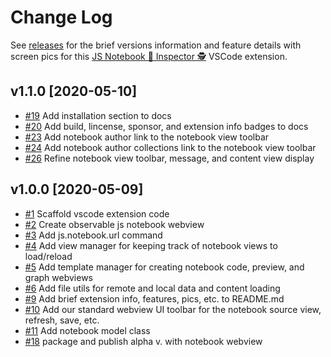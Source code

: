 # Change Log

See [releases](https://github.com/RandomFractals/js-notebook-inspector/releases)
for the brief versions information and feature details with screen pics for this [JS Notebook 📓 Inspector 🕵️](https://marketplace.visualstudio.com/items?itemName=RandomFractalsInc.js-notebook-inspector) VSCode extension.

## v1.1.0 [2020-05-10]

- [#19](https://github.com/RandomFractals/js-notebook-inspector/issues/19)
Add installation section to docs
- [#20](https://github.com/RandomFractals/js-notebook-inspector/issues/20)
Add build, lincense, sponsor, and extension info badges to docs
- [#23](https://github.com/RandomFractals/js-notebook-inspector/issues/23)
Add notebook author link to the notebook view toolbar
- [#24](https://github.com/RandomFractals/js-notebook-inspector/issues/24)
Add notebook author collections link to the notebook view toolbar
- [#26](https://github.com/RandomFractals/js-notebook-inspector/issues/26)
Refine notebook view toolbar, message, and content view display

## v1.0.0 [2020-05-09]

- [#1](https://github.com/RandomFractals/js-notebook-inspector/issues/1)
Scaffold vscode extension code
- [#2](https://github.com/RandomFractals/js-notebook-inspector/issues/2)
Create observable js notebook webview
- [#3](https://github.com/RandomFractals/js-notebook-inspector/issues/3)
Add js.notebook.url command
- [#4](https://github.com/RandomFractals/js-notebook-inspector/issues/4)
Add view manager for keeping track of notebook views to load/reload
- [#5](https://github.com/RandomFractals/js-notebook-inspector/issues/5)
Add template manager for creating notebook code, preview, and graph webviews
- [#6](https://github.com/RandomFractals/js-notebook-inspector/issues/6)
Add file utils for remote and local data and content loading
- [#9](https://github.com/RandomFractals/js-notebook-inspector/issues/9)
Add brief extension info, features, pics, etc. to README.md
- [#10](https://github.com/RandomFractals/js-notebook-inspector/issues/10)
Add our standard webview UI toolbar for the notebook source view, refresh, save, etc.
- [#11](https://github.com/RandomFractals/js-notebook-inspector/issues/11)
Add notebook model class
- [#18](https://github.com/RandomFractals/js-notebook-inspector/issues/18)
package and publish alpha v. with notebook webview
